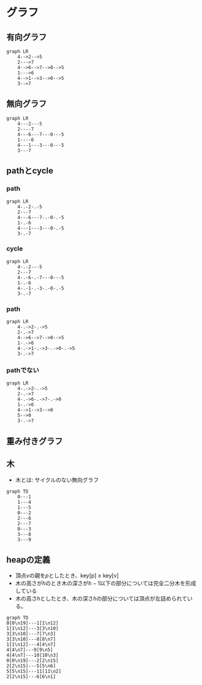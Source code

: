# グラフ

## 有向グラフ


```mermaid
graph LR
    4-->2-->5
    2--->7
    4-->6-->7-->0-->5
    1--->6
    4-->1-->3-->0-->5
    3-->7 
```

## 無向グラフ

```mermaid
graph LR
    4---2---5
    2----7
    4---6---7---0---5
    1----6
    4---1---3---0---5
    3---7
```

## pathとcycle

### path

```mermaid
graph LR
    4-.-2-.-5
    2---7
    4---6---7-.-0-.-5
    1-.-6
    4---1---3---0-.-5
    3-.-7
```
### cycle
```mermaid
graph LR
    4-.-2---5
    2---7
    4-.-6-.-7---0---5
    1-.-6
    4-.-1-.-3-.-0-.-5
    3-.-7
```

### path
```mermaid
graph LR
    4-.->2-.->5
    2-.->7
    4-->6-->7-->0-->5
    1-.->6
    4-.->1-.->3-.->0-.->5
    3-.->7
```

### pathでない
```mermaid
graph LR
    4-.->2-.->5
    2-.->7
    4-.->6-.->7-.->0
    1-.->6
    4-->1-->3-->0
    5-->0 
    3-.->7
```

## 重み付きグラフ

## 木

- 木とは: サイクルのない無向グラフ 

```mermaid
graph TD
    0---1 
    1---4
    1---5
    0---2
    2---6
    2---7
    0---3
    3---8
    3---9
```

## heapの定義

- 頂点$v$の親を$p$としたとき、key[p] $\ge$ key[v]
- 木の高さが$h$のとき木の深さが$h - 1$以下の部分については完全二分木を形成している
- 木の高さ$h$としたとき、木の深さ$h$の部分については頂点が左詰められている。 

```mermaid
graph TD
0[0\n19]---1[1\n12]
1[1\n12]---3[3\n10]
3[3\n10]---7[7\n3]
3[3\n10]---8[8\n7]
1[1\n12]---4[4\n7]
4[4\n7]---9[9\n5]
4[4\n7]---10[10\n3]
0[0\n19]---2[2\n15]
2[2\n15]---5[5\n6]
5[5\n15]---11[11\n2]
2[2\n15]---6[6\n1]
```
